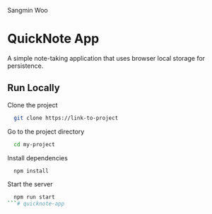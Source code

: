 Sangmin Woo

# QuickNote App

A simple note-taking application that uses browser local storage for persistence.


## Run Locally

Clone the project

```bash
  git clone https://link-to-project
```

Go to the project directory

```bash
  cd my-project
```

Install dependencies

```bash
  npm install
```

Start the server

```bash
  npm run start
```# quicknote-app
